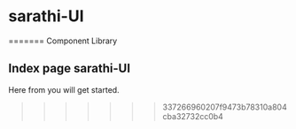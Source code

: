 # sarathi-UI
=======
Component Library
## Index page sarathi-UI
Here from you will get started.
>>>>>>> 337266960207f9473b78310a804cba32732cc0b4
